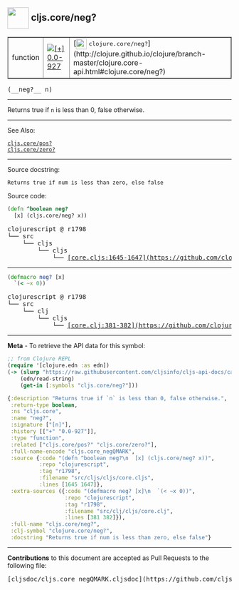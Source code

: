 ## <img width="48px" valign="middle" src="http://i.imgur.com/Hi20huC.png"> cljs.core/neg?

 <table border="1">
<tr>

<td>function</td>
<td><a href="https://github.com/cljsinfo/cljs-api-docs/tree/0.0-927"><img valign="middle" alt="[+] 0.0-927" src="https://img.shields.io/badge/+-0.0--927-lightgrey.svg"></a> </td>
<td>
[<img height="24px" valign="middle" src="http://i.imgur.com/1GjPKvB.png"> <samp>clojure.core/neg?</samp>](http://clojure.github.io/clojure/branch-master/clojure.core-api.html#clojure.core/neg?)
</td>
</tr>
</table>

 <samp>
(__neg?__ n)<br>
</samp>

---

Returns true if `n` is less than 0, false otherwise.

---


See Also:

[`cljs.core/pos?`](cljs.core_posQMARK.md)<br>
[`cljs.core/zero?`](cljs.core_zeroQMARK.md)<br>

---

Source docstring:

```
Returns true if num is less than zero, else false
```

Source code:

```clj
(defn ^boolean neg?
  [x] (cljs.core/neg? x))
```

 <pre>
clojurescript @ r1798
└── src
    └── cljs
        └── cljs
            └── <ins>[core.cljs:1645-1647](https://github.com/clojure/clojurescript/blob/r1798/src/cljs/cljs/core.cljs#L1645-L1647)</ins>
</pre>


---

```clj
(defmacro neg? [x]
  `(< ~x 0))
```

 <pre>
clojurescript @ r1798
└── src
    └── clj
        └── cljs
            └── <ins>[core.clj:381-382](https://github.com/clojure/clojurescript/blob/r1798/src/clj/cljs/core.clj#L381-L382)</ins>
</pre>

---

__Meta__ - To retrieve the API data for this symbol:

```clj
;; from Clojure REPL
(require '[clojure.edn :as edn])
(-> (slurp "https://raw.githubusercontent.com/cljsinfo/cljs-api-docs/catalog/cljs-api.edn")
    (edn/read-string)
    (get-in [:symbols "cljs.core/neg?"]))
```

```clj
{:description "Returns true if `n` is less than 0, false otherwise.",
 :return-type boolean,
 :ns "cljs.core",
 :name "neg?",
 :signature ["[n]"],
 :history [["+" "0.0-927"]],
 :type "function",
 :related ["cljs.core/pos?" "cljs.core/zero?"],
 :full-name-encode "cljs.core_negQMARK",
 :source {:code "(defn ^boolean neg?\n  [x] (cljs.core/neg? x))",
          :repo "clojurescript",
          :tag "r1798",
          :filename "src/cljs/cljs/core.cljs",
          :lines [1645 1647]},
 :extra-sources ({:code "(defmacro neg? [x]\n  `(< ~x 0))",
                  :repo "clojurescript",
                  :tag "r1798",
                  :filename "src/clj/cljs/core.clj",
                  :lines [381 382]}),
 :full-name "cljs.core/neg?",
 :clj-symbol "clojure.core/neg?",
 :docstring "Returns true if num is less than zero, else false"}

```

---

__Contributions__ to this document are accepted as Pull Requests to the following file:

 <pre>
[cljsdoc/cljs.core_negQMARK.cljsdoc](https://github.com/cljsinfo/cljs-api-docs/blob/master/cljsdoc/cljs.core_negQMARK.cljsdoc)
</pre>

